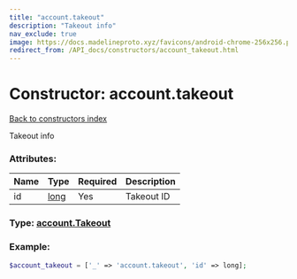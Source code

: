 ```yaml
---
title: "account.takeout"
description: "Takeout info"
nav_exclude: true
image: https://docs.madelineproto.xyz/favicons/android-chrome-256x256.png
redirect_from: /API_docs/constructors/account_takeout.html
---
```

# Constructor: account.takeout  
[Back to constructors index](/API_docs/constructors/index.html)



Takeout info

### Attributes:

| Name     |    Type       | Required | Description |
|----------|---------------|----------|-------------|
|id|[long](/API_docs/types/long.html) | Yes|Takeout ID|



### Type: [account.Takeout](/API_docs/types/account.Takeout.html)


### Example:

```php
$account_takeout = ['_' => 'account.takeout', 'id' => long];
```  
